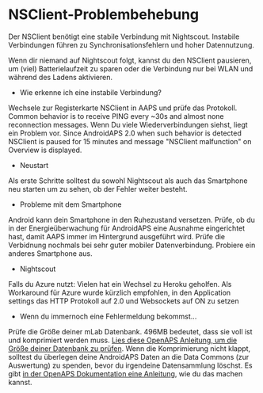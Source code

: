 # NSClient-Problembehebung

Der NSClient benötigt eine stabile Verbindung mit Nightscout. Instabile Verbindungen führen zu Synchronisationsfehlern und hoher Datennutzung.

Wenn dir niemand auf Nightscout folgt, kannst du den NSClient pausieren, um (viel) Batterielaufzeit zu sparen oder die Verbindung nur bei WLAN und während des Ladens aktivieren.

* Wie erkenne ich eine instabile Verbindung?

Wechsele zur Registerkarte NSClient in AAPS und prüfe das Protokoll. Common behavior is to receive PING every ~30s and almost none reconnection messages. Wenn Du viele Wiederverbindungen siehst, liegt ein Problem vor. Since AndroidAPS 2.0 when such behavior is detected NSClient is paused for 15 minutes and message "NSClient malfunction" on Overview is displayed.

* Neustart

Als erste Schritte solltest du sowohl Nightscout als auch das Smartphone neu starten um zu sehen, ob der Fehler weiter besteht.

* Probleme mit dem Smartphone

Android kann dein Smartphone in den Ruhezustand versetzen. Prüfe, ob du in der Energieüberwachung für AndroidAPS eine Ausnahme eingerichtet hast, damit AAPS immer im Hintergrund ausgeführt wird. Prüfe die Verbidnung nochmals bei sehr guter mobiler Datenverbindung. Probiere ein anderes Smartphone aus.

* Nightscout

Falls du Azure nutzt: Vielen hat ein Wechsel zu Heroku geholfen. Als Workaround für Azure wurde kürzlich empfohlen, in den Application settings das HTTP Protokoll auf 2.0 und Websockets auf ON zu setzen

* Wenn du immernoch eine Fehlermeldung bekommst...

Prüfe die Größe deiner mLab Datenbank. 496MB bedeutet, dass sie voll ist und komprimiert werden muss. [Lies diese OpenAPS Anleitung, um die Größe deiner Datenbank zu prüfen](https://openaps.readthedocs.io/en/latest/docs/Troubleshooting/Rig-NS-communications-troubleshooting.html#mlab-maintenance). Wenn die Komprimierung nicht klappt, solltest du überlegen deine AndroidAPS Daten an die Data Commons (zur Auswertung) zu spenden, bevor du irgendeine Datensammlung löschst. Es gibt [in der OpenAPS Dokumentation eine Anleitung](https://openaps.readthedocs.io/en/latest/docs/Give%20Back-Pay%20It%20Forward/data-commons-data-donation.html), wie du das machen kannst.